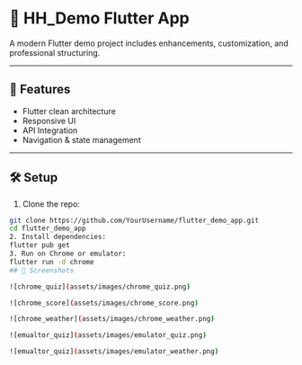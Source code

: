 # 📱 HH_Demo Flutter App

A modern Flutter demo project includes enhancements, customization, and professional structuring.

---

## 🚀 Features

- Flutter clean architecture
- Responsive UI
- API Integration
- Navigation & state management

---

## 🛠 Setup

1. Clone the repo:
```bash
git clone https://github.com/YourUsername/flutter_demo_app.git
cd flutter_demo_app
2. Install dependencies:
flutter pub get
3. Run on Chrome or emulator:
flutter run -d chrome
## 📸 Screenshots

![chrome_quiz](assets/images/chrome_quiz.png)

![chrome_score](assets/images/chrome_score.png)

![chrome_weather](assets/images/chrome_weather.png)

![emualtor_quiz](assets/images/emulator_quiz.png)

![emualtor_quiz](assets/images/emulator_weather.png)


